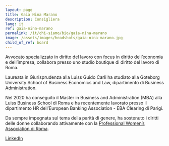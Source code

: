 ```yaml
---
layout: page
title: Gaia Nina Marano
description: Consigliera
lang: it
ref: gaia-nina-marano
permalink: /it/chi-siamo/bio/gaia-nina-marano
image: /assets/images/headshots/gaia-nina-marano.jpg
child_of_ref: board
---
```


Avvocato specializzato in diritto del lavoro con focus in diritto dell’economia e  dell’impresa, collabora presso uno studio boutique di diritto del lavoro di Roma.

Laureata in Giurisprudenza alla Luiss Guido Carli ha studiato alla Goteborg University School of Business Economics and Law, dipartimento di Business Administration.

Nel 2020 ha conseguito il Master in Business and Administration (MBA) alla Luiss Business School di Roma e ha recentemente lavorato presso il dipartimento HR dell’European Banking Association - EBA Clearing di Parigi.

Da sempre impegnata sul tema della parità di genere, ha sostenuto i diritti delle donne collaborando attivamente con la [Professional Women’s Association di Roma](https://www.pwarome.org/).

[LinkedIn](https://www.linkedin.com/in/gnmarano/)
